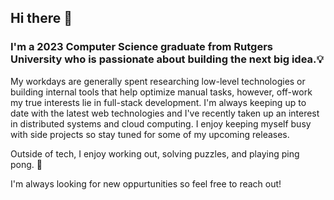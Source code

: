 ## Hi there 👋

### I'm a 2023 Computer Science graduate from Rutgers University who is passionate about building the next **big idea**.💡

My workdays are generally spent researching low-level technologies or building internal tools that help optimize manual tasks, however, off-work my true interests lie in full-stack development. I'm always keeping up to date with the latest web technologies and I've recently taken up an interest in distributed systems and cloud computing. I enjoy keeping myself busy with side projects so stay tuned for some of my upcoming releases.

Outside of tech, I enjoy working out, solving puzzles, and playing ping pong. 🏓

I'm always looking for new oppurtunities so feel free to reach out!

<!--
**MugPand/MugPand** is a ✨ _special_ ✨ repository because its `README.md` (this file) appears on your GitHub profile.

Here are some ideas to get you started:

- 🔭 I’m currently working on ...
- 🌱 I’m currently learning ...
- 👯 I’m looking to collaborate on ...
- 🤔 I’m looking for help with ...
- 💬 Ask me about ...
- 📫 How to reach me: ...
- 😄 Pronouns: ...
- ⚡ Fun fact: ...
-->

